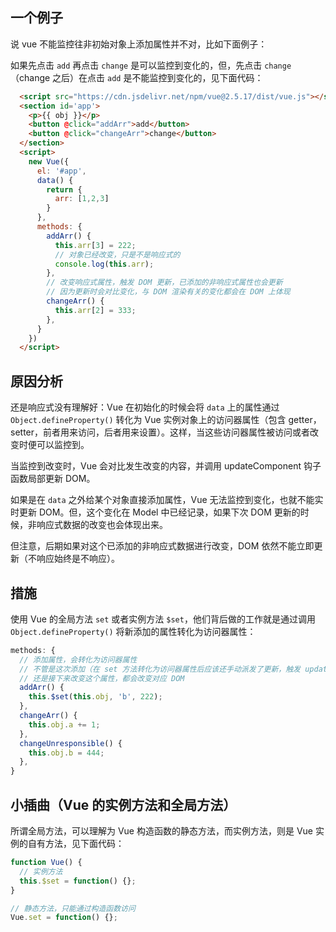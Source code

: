 ## 一个例子

说 vue 不能监控往非初始对象上添加属性并不对，比如下面例子：

如果先点击 `add` 再点击 `change` 是可以监控到变化的，但，先点击 `change`（change 之后）在点击 `add` 是不能监控到变化的，见下面代码：

```html
  <script src="https://cdn.jsdelivr.net/npm/vue@2.5.17/dist/vue.js"></script>
  <section id='app'>
    <p>{{ obj }}</p>
    <button @click="addArr">add</button>
    <button @click="changeArr">change</button>
  </section>
  <script>
    new Vue({
      el: '#app',
      data() {
        return {
          arr: [1,2,3]
        }
      },
      methods: {
        addArr() {
          this.arr[3] = 222;
          // 对象已经改变，只是不是响应式的
          console.log(this.arr);
        },
        // 改变响应式属性，触发 DOM 更新，已添加的非响应式属性也会更新
        // 因为更新时会对比变化，与 DOM 渲染有关的变化都会在 DOM 上体现
        changeArr() {
          this.arr[2] = 333;
        },
      }
    })
  </script>
```

## 原因分析

还是响应式没有理解好：Vue 在初始化的时候会将 `data` 上的属性通过 `Object.defineProperty()` 转化为 Vue 实例对象上的访问器属性（包含 getter，setter，前者用来访问，后者用来设置）。这样，当这些访问器属性被访问或者改变时便可以监控到。

当监控到改变时，Vue 会对比发生改变的内容，并调用 updateComponent 钩子函数局部更新 DOM。

如果是在 `data` 之外给某个对象直接添加属性，Vue 无法监控到变化，也就不能实时更新 DOM。但，这个变化在 Model 中已经记录，如果下次 DOM 更新的时候，非响应式数据的改变也会体现出来。

但注意，后期如果对这个已添加的非响应式数据进行改变，DOM 依然不能立即更新（不响应始终是不响应）。

## 措施

使用 Vue 的全局方法 `set` 或者实例方法 `$set`，他们背后做的工作就是通过调用 `Object.defineProperty()` 将新添加的属性转化为访问器属性：

```js
methods: {
  // 添加属性，会转化为访问器属性
  // 不管是这次添加（在 set 方法转化为访问器属性后应该还手动派发了更新，触发 updateComponent）
  // 还是接下来改变这个属性，都会改变对应 DOM
  addArr() {
    this.$set(this.obj, 'b', 222);
  },
  changeArr() {
    this.obj.a += 1;
  },
  changeUnresponsible() {
    this.obj.b = 444;
  },
}
```

## 小插曲（Vue 的实例方法和全局方法）

所谓全局方法，可以理解为 Vue 构造函数的静态方法，而实例方法，则是 Vue 实例的自有方法，见下面代码：

```js
function Vue() {
  // 实例方法
  this.$set = function() {};
}

// 静态方法，只能通过构造函数访问
Vue.set = function() {};
```
